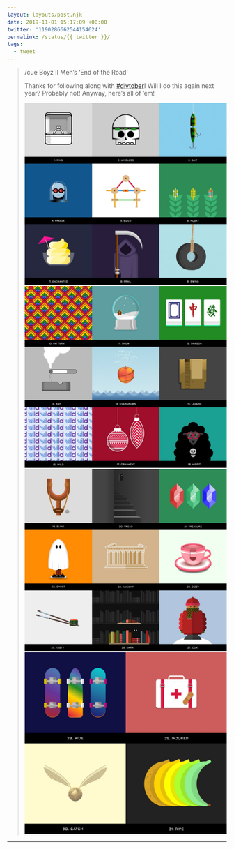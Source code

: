 ```yaml
---
layout: layouts/post.njk
date: 2019-11-01 15:17:09 +00:00
twitter: '1190286662544154624'
permalink: /status/{{ twitter }}/
tags: 
  - tweet
---
```


> /cue Boyz II Men’s ‘End of the Road‘
> 
> Thanks for following along with [#divtober](https://twitter.com/hashtag/divtober)! Will I do this again next year? Probably not! Anyway, here’s all of ’em! 
> 
> ![A grid of 9 illustrations from a.singlediv.com](/img/1190286662544154624-EIS_YMGXkAAd8z7.jpg)
> ![A grid of 9 illustrations from a.singlediv.com](/img/1190286662544154624-EIS_YMGWkAEVjgX.jpg)
> ![A grid of 9 illustrations from a.singlediv.com](/img/1190286662544154624-EIS_YMGX0AA5Q_8.jpg)
> ![A grid of 4 illustrations from a.singlediv.com](/img/1190286662544154624-EIS_YMKWwAIVSZz.jpg)

---

